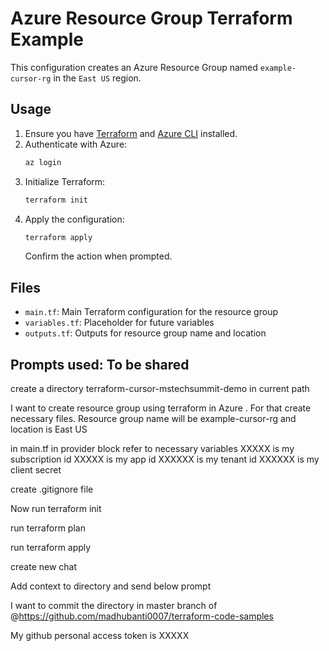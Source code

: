 # Azure Resource Group Terraform Example

This configuration creates an Azure Resource Group named `example-cursor-rg` in the `East US` region.

## Usage

1. Ensure you have [Terraform](https://www.terraform.io/downloads.html) and [Azure CLI](https://docs.microsoft.com/en-us/cli/azure/install-azure-cli) installed.
2. Authenticate with Azure:
   ```sh
   az login
   ```
3. Initialize Terraform:
   ```sh
   terraform init
   ```
4. Apply the configuration:
   ```sh
   terraform apply
   ```
   Confirm the action when prompted.

## Files
- `main.tf`: Main Terraform configuration for the resource group
- `variables.tf`: Placeholder for future variables
- `outputs.tf`: Outputs for resource group name and location 

## Prompts used: To be shared
create a directory terraform-cursor-mstechsummit-demo in current path

I want to create resource group using terraform in Azure . For that create necessary files. Resource group name will be example-cursor-rg and location is East US

in main.tf in provider block refer to necessary variables
XXXXX is my subscription id
XXXXX is my app id
XXXXXX is my tenant id
XXXXXX is my client secret

create .gitignore file 

Now run terraform init

run terraform plan

run terraform apply

create new chat

Add context to directory and send below prompt

I want to commit the directory in master branch of @https://github.com/madhubanti0007/terraform-code-samples 

My github personal access token is XXXXX
